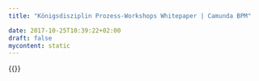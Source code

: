 ```yaml
---
title: "Königsdisziplin Prozess-Workshops Whitepaper | Camunda BPM"

date: 2017-10-25T10:39:22+02:00
draft: false
mycontent: static
---
```

{{<whitepapers-single
title="Königsdisziplin Prozess-Workshops"
teaser="<p>Aller Anfang ist schwer: Wie komme ich an die benötigen Prozessinformationen für meine Verbesserungs- oder Automatisierungsprojekte? Da denkt man schnell an Interviews, Workshops und andere Maßnahmen, welche jedoch gegeneinander abgewogen werden müssen.</p><p>In diesem Whitepaper betrachten wir insbesondere das Thema Prozesserhebungs-Workshop und deren Gestaltung. Dabei gehen wir auf die Dos und Don’ts ein und geben praktische Hinweise zur Umsetzung.</p>"
mcautomationid="efa957b4b6"
mcemailid="503e0e5e75"
hsformid="bfcfe3b1-28f3-487a-bbea-89da5d476241"
pdf="//assets.ctfassets.net/vpidbgnakfvf/5MCUEQKzMQi4GGogs8GiYw/150d3026a1ab58ab2ebf86d80b3d8f65/Ko__nigsdisziplin_Prozess_Workshops.pdf"
thumbnail="//images.ctfassets.net/vpidbgnakfvf/4fRHdsxiO4W0QOayqQGQ8O/09620f81d5e1b7bd57027cf83042ecd8/prozessworkshops_de.jpg">}}